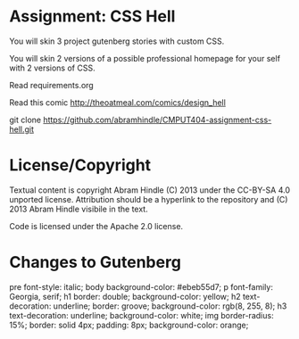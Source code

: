 Assignment: CSS Hell
====================

You will skin 3 project gutenberg stories with custom CSS.

You will skin 2 versions of a possible professional homepage for your
self with 2 versions of CSS.

Read requirements.org

Read this comic http://theoatmeal.com/comics/design_hell

git clone https://github.com/abramhindle/CMPUT404-assignment-css-hell.git

License/Copyright
=================

Textual content is copyright Abram Hindle (C) 2013 under the CC-BY-SA
4.0 unported license. Attribution should be a hyperlink to the
repository and (C) 2013 Abram Hindle visibile in the text.

Code is licensed under the Apache 2.0 license.

Changes to Gutenberg
=================

pre font-style: italic;
body background-color: #ebeb55d7;
p font-family: Georgia, serif;
h1 border: double; background-color: yellow;
h2 text-decoration: underline; border: groove; background-color: rgb(8, 255, 8);
h3 text-decoration: underline; background-color: white;
img border-radius: 15%; border: solid 4px; padding: 8px; background-color: orange;



